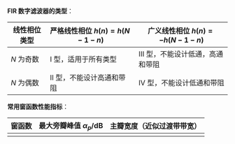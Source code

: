 
**FIR 数字滤波器的类型**：

| 线性相位类型  | 严格线性相位 $h(n)=h(N-1-n)$ | 广义线性相位 $h(n)=-h(N-1-n)$ |
| ------- | ---------------------- | ----------------------- |
| $N$ 为奇数 | I 型，适用于所有类型            | III 型，不能设计低通，高通和带阻      |
| $N$ 为偶数 | II 型，不能设计高通和带阻         | IV 型，不能设计低通和带阻          |

**常用窗函数性能指标**：


| 窗函数 | 最大旁瓣峰值 $\alpha_p / \text{dB}$ | 主瓣宽度（近似过渡带带宽） |
| --- | ----------------------------- | ------------- |
|     |                               |               |
